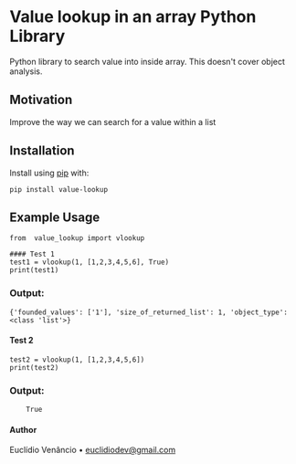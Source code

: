 Value lookup in an array Python Library
===========================

Python library to search value into inside array. This doesn't cover object analysis.

Motivation
------------
Improve the way we can search for a value within a list

Installation
------------

Install using [pip](https://pypi.org/project/value-lookup/) with:
```
pip install value-lookup
```

Example Usage
-------------

```
from  value_lookup import vlookup

#### Test 1
test1 = vlookup(1, [1,2,3,4,5,6], True)
print(test1)
```

### Output:
    {'founded_values': ['1'], 'size_of_returned_list': 1, 'object_type': <class 'list'>}

#### Test 2

```
test2 = vlookup(1, [1,2,3,4,5,6])
print(test2)
```
### Output:
```
    True
```

#### Author

Euclídio Venâncio • euclidiodev@gmail.com
